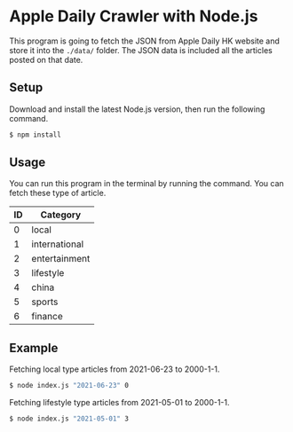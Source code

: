 # Apple Daily Crawler with Node.js

This program is going to fetch the JSON from Apple Daily HK website and store it into the `./data/` folder. The JSON data is included all the articles posted on that date.

## Setup

Download and install the latest Node.js version, then run the following command.

```bash
$ npm install
```

## Usage

You can run this program in the terminal by running the command. You can fetch these type of article.

| ID  | Category      |
| --- | ------------- |
| 0   | local         |
| 1   | international |
| 2   | entertainment |
| 3   | lifestyle     |
| 4   | china         |
| 5   | sports        |
| 6   | finance       |

## Example

Fetching local type articles from 2021-06-23 to 2000-1-1.

```bash
$ node index.js "2021-06-23" 0
```

Fetching lifestyle type articles from 2021-05-01 to 2000-1-1.

```bash
$ node index.js "2021-05-01" 3
```
